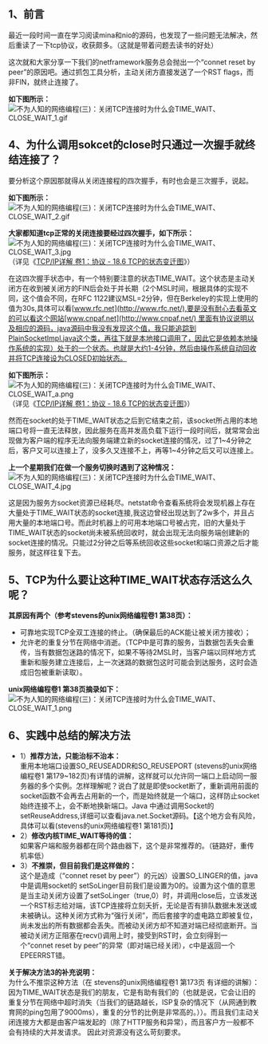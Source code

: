 
## 1、前言

  
最近一段时间一直在学习阅读mina和nio的源码，也发现了一些问题无法解决，然后重读了一下tcp协议，收获颇多。（这就是带着问题去读书的好处）  
  
这次就和大家分享一下我们的netframework服务总会抛出一个“connet reset by peer”的原因吧。通过抓包工具分析，主动关闭方直接发送了一个RST flags，而非FIN，就终止连接了。  
  
**如下图所示：**  
![不为人知的网络编程(三)：关闭TCP连接时为什么会TIME_WAIT、CLOSE_WAIT_1.gif](http://www.52im.net/data/attachment/forum/201708/31/121338e54qa6eqfetae5j5.gif "不为人知的网络编程(三)：关闭TCP连接时为什么会TIME_WAIT、CLOSE_WAIT_1.gif")  


## 4、为什么调用sokcet的close时只通过一次握手就终结连接了？

  
要分析这个原因那就得从关闭连接程的四次握手，有时也会是三次握手，说起。  
  
**如下图所示：**  
![不为人知的网络编程(三)：关闭TCP连接时为什么会TIME_WAIT、CLOSE_WAIT_2.gif](http://www.52im.net/data/attachment/forum/201708/31/124452qpj5ytoi4yez6o29.gif "不为人知的网络编程(三)：关闭TCP连接时为什么会TIME_WAIT、CLOSE_WAIT_2.gif")  
  
**大家都知道tcp正常的关闭连接要经过四次握手，如下所示：**  
![不为人知的网络编程(三)：关闭TCP连接时为什么会TIME_WAIT、CLOSE_WAIT_3.jpg](http://www.52im.net/data/attachment/forum/201708/31/124523ur77qhrqt8g24hh6.jpg "不为人知的网络编程(三)：关闭TCP连接时为什么会TIME_WAIT、CLOSE_WAIT_3.jpg")  
（详见《[TCP/IP详解 卷1：协议 - 18.6 TCP的状态变迁图](http://docs.52im.net/extend/docs/book/tcpip/vol1/18/#h18_6)》）  
  
在这四次握手状态中，有一个特别要注意的状态TIME_WAIT。这个状态是主动关闭方在收到被关闭方的FIN后会处于并长期（2个MSL时间，根据具体的实现不同，这个值会不同，在RFC 1122建议MSL=2分钟，但在Berkeley的实现上使用的值为30s,具体可以看[www.rfc.net](http://www.rfc.net/),要是没有耐心去看英文的可以看这个网站[www.cnpaf.net](http://www.cnpaf.net/) 里面有协议说明以及相应的源码，java源码中我没有发现这个值，我只能追踪到PlainSocketImpl.java这个类，再往下就是本地接口调用了，因此它是依赖本地操作系统的实现）处于的一个状态。也就是大约1-4分钟，然后由操作系统自动回收并将TCP连接设为CLOSED初始状态。  
  
**如下图所示：**  
![不为人知的网络编程(三)：关闭TCP连接时为什么会TIME_WAIT、CLOSE_WAIT_a.png](http://www.52im.net/data/attachment/forum/201708/31/125055h62c3wqc3zque32l.png "不为人知的网络编程(三)：关闭TCP连接时为什么会TIME_WAIT、CLOSE_WAIT_a.png")  
（详见《[TCP/IP详解 卷1：协议 - 18.6 TCP的状态变迁图](http://docs.52im.net/extend/docs/book/tcpip/vol1/18/#h18_6)》）  
  
然而在socket的处于TIME_WAIT状态之后到它结束之前，该socket所占用的本地端口号将一直无法释放，因此服务在高并发高负载下运行一段时间后，就常常会出现做为客户端的程序无法向服务端建立新的socket连接的情况，过了1~4分钟之后，客户又可以连接上了，没多久又连接不上，再等1~4分钟之后又可以连接上。  
  
**上一个星期我们在做一个服务切换时遇到了这种情况：**  
![不为人知的网络编程(三)：关闭TCP连接时为什么会TIME_WAIT、CLOSE_WAIT_4.jpg](http://www.52im.net/data/attachment/forum/201708/31/125159tfjyf5p15j85ekgg.jpg "不为人知的网络编程(三)：关闭TCP连接时为什么会TIME_WAIT、CLOSE_WAIT_4.jpg")  
  
这是因为服务方socket资源已经耗尽。netstat命令查看系统将会发现机器上存在大量处于TIME_WAIT状态的socket连接,我这边曾经出现达到了2w多个，并且占用大量的本地端口号。而此时机器上的可用本地端口号被占完，旧的大量处于TIME_WAIT状态的socket尚未被系统回收时，就会出现无法向服务端创建新的socket连接的情况。只能过2分钟之后等系统回收这些socket和端口资源之后才能服务，就这样往复下去。  

## 5、TCP为什么要让这种TIME_WAIT状态存活这么久呢？

  
**其原因有两个（参考stevens的unix网络编程卷1 第38页）：**  
  

-   可靠地实现TCP全双工连接的终止。（确保最后的ACK能让被关闭方接收）；
-   允许老的重复分节在网络中消逝。（TCP中是可靠的服务，当数据包丢失会重传，当有数据包迷路的情况下，如果不等待2MSL时，当客户端以同样地方式重新和服务建立连接后，上一次迷路的数据包这时可能会到达服务，这时会造成旧包被重新读取）。  
    

  
**unix网络编程卷1 第38页摘录如下：**  
![不为人知的网络编程(三)：关闭TCP连接时为什么会TIME_WAIT、CLOSE_WAIT_1.png](http://www.52im.net/data/attachment/forum/201708/31/131730nt22fvda25r7vxmx.png "不为人知的网络编程(三)：关闭TCP连接时为什么会TIME_WAIT、CLOSE_WAIT_1.png")  

## 6、实践中总结的解决方法

  

-   1）**推荐方法，只能治标不治本：**  
    重用本地端口设置SO_REUSEADDR和SO_REUSEPORT (stevens的unix网络编程卷1 第179~182页)有详情的讲解，这样就可以允许同一端口上启动同一服务器的多个实例。怎样理解呢？说白了就是即使socket断了，重新调用前面的socket函数不会再去占用新的一个，而是始终就是一个端口，这样防止socket始终连接不上，会不断地换新端口。Java 中通过调用Socket的setReuseAddress,详细可以查看java.net.Socket源码。【这个地方会有风险，具体可以看(stevens的unix网络编程卷1 第181页)】
-   2）**修改内核TIME_WAIT等待的值：**  
    如果客户端和服务器都在同个路由器下，这个是非常推荐的。（链路好，重传机率低）
-   3）**不推崇，但目前我们是这样做的：**  
    这个是造成（“connet reset by peer”）的元凶）设置SO_LINGER的值，java中是调用socket的 setSoLinger目前我们是设置为0的。设置为这个值的意思是当主动关闭方设置了setSoLinger（true,0）时，并调用close后，立该发送一个RST标志给对端，该TCP连接将立刻夭折，无论是否有排队数据未发送或未被确认。这种关闭方式称为“强行关闭”，而后套接字的虚电路立即被复位，尚未发出的所有数据都会丢失。而被动关闭方却不知道对端已经彻底断开。当被动关闭方正阻塞在recv()调用上时，接受到RST时，会立刻得到一个“connet reset by peer”的异常（即对端已经关闭），c中是返回一个EPEERRST错。  
    

  
**关于解决方法3的补充说明：**  
为什么不推崇这种方法（在 stevens的unix网络编程卷1 第173页 有详细的讲解）：因为TIME_WAIT状态是我们的朋友，它是有助有我们的（也就是说，它会让旧的重复分节在网络中超时消失（当我们的链路越长，ISP复杂的情况下（从网通到教育网的ping包用了9000ms），重复的分节的比例是非常高的。））。而且我们主动关闭连接方大都是由客户端发起的（除了HTTP服务和异常），而且客户方一般都不会有持续的大并发请求。 因此对资源没有这么苛刻要求。  

